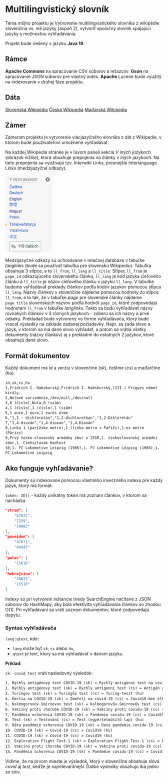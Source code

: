 # Multilingvistický slovník

Téma môjho projektu je Vytvorenie multilingvistického slovníka z wikipédie slovenčina vs. iné jazyky (aspoň 2), vytvoriť spoločný slovník spájajúci jazyky s možnosťou vyhľadávania.

Projekt bude riešený v jazyku **Java 19**.

## Rámce

**Apache Commons** na spracúvanie CSV súborov a reťazcov.
**Gson** na spracúvanie JSON súborov pre vlastný index.
**Apache** Lucene bude využitý na indexovanie v druhej fáze projektu.

## Dáta

[Slovenská Wikipedia](https://dumps.wikimedia.org/skwiki/latest/)
[Česká Wikipedia](https://dumps.wikimedia.org/cswiki/latest/)
[Maďarská Wikipedia](https://dumps.wikimedia.org/huwiki/latest/)

## Zámer

Zámerom projektu je vytvorenie viacjazyčného slovníka z dát z Wikipedie, v ktorom bude používateľovi umožnené vyhľadávať.

Na každej Wikipedia stránke je v ľavom paneli sekcia *V iných jazykoch* (obrázok nižšie), ktorá obsahuje prepojenia na články v iných jazykoch. Na tieto prepojenia sa využivajú tzv. Interwiki Links, presnejšie Interlanguage Links (medzijazyčné odkazy).

![Preklady](wiki-preklady.png)

Medzijazyčné odkazy sú uchovávané v relačnej databáze v tabuľke *langlinks* (bude sa používať tabuľka pre slovenskú Wikipediu). Tabuľka obsahuje 3 stĺpce, a to `ll_from`, `ll_lang` a `ll_title`. Stĺpec `ll_from` je `page_id` odkazujúceho slovenského článku, `ll_lang` je kód jazyka cieľového článku a `ll_title` je názov cieľového článku v jazyku `ll_lang`. V tabuľke budeme vyhľadávať preklady článkov podľa kódov jazykov pomocou stĺpca `ll_lang`. Názvy článkov v slovenčine nájdeme pomocou hodnoty zo stĺpca `ll_from`, a to tak, že v tabuľke *page* pre slovenské články nájdeme `page_title` slovenských názvov podľa hodnôt `page_id`, ktoré zodpovedajú hodnotám `ll_from` v tabuľke *langlinks*. Takto sa budú vyhľadávať názvy rovnakých článkov v 3 rôznych jazykoch - zoberú sa ich názvy a prvé odseky. Prekladač bude vytvorený vo forme vyhľadávača, ktorý bude vracať výsledky na základe zadanej požiadavky. Napr. sa zadá slovo a jazyk, v ktorom sa má dané slovo vyhľadať, a potom sa vrátia všetky dokumenty (názvy článkov) aj s prekladmi do ostatných 2 jazykov, ktoré obsahujú dané slovo.

## Formát dokumentov

Každý dokument má *id* a verziu v slovenčine (*sk*), češtine (*cs*) a maďarčine (*hu*).

```csv
id,sk,cs,hu
1,Fridrich I. Habsburský,Fridrich I. Habsburský,(III.) Frigyes német király
2,Nulové zariadenie,/dev/null,/dev/null
3,0 (číslo),Nula,0 (szám)
4,1 (číslo),1 (číslo),1 (szám)
5,1 euro,1 euro,1 eurós érme
6,"1,2 - dichlóretán","1,2-dichlorethan","1,2-Diklóretán"
7,"1,4-dioxán","1,4-dioxan","1,4-Dioxán"
8,Linka 1 (parížske metro),1 (linka metra v Paříži),1-es metró (Párizs)
9,Prvý česko-slovenský armádny zbor v ZSSR,1. československý armádní sbor,1. Csehszlovák Hadtest
10,1. FC Lokomotive Leipzig (1966),1. FC Lokomotive Leipzig (1966),1. FC Lokomotive Leipzig
```

## Ako funguje vyhľadávanie?

Dokumenty sú indexované pomocou vlastného inverzného indexu pre každý jazyk, ktorý má formát:

`token: ID[]` - každý unikátny token má zoznam článkov, v ktorom sa nachádza.

```json
"stred": [
    "57622",
    "7259",
    "10883"
],
"poseidon": [
    "47671",
    "46947"
],
"palec": [
    "15616"
],
"hebrejcina": [
    "28625",
    "15510"
]
```

Indexy sú pri vytvorení inštancie triedy SearchEngine načítané z JSON súborov do HashMapy, aby bola efektivita vyhľadávania článkov so zhodou O(1).
Pri vyhľadávaní sa vráti zoznam dokumentov, ktoré zodpovedajú dopytu.

### Syntax vyhľadávača

`lang:qtext`, kde:

- `lang` može byť `sk`, `cs` alebo `hu`,
- `qtext` je text, ktorý sa má vyhľadávať v danom jazyku.

**Príklad:**

`sk: covid test` vráti nasledovný výsledok:

```txt
1. Rýchly antigénový test COVID-19 (sk) = Rychlý antigenní test na covid-19 (cs) = Covid19-antigén gyorsteszt (hu)
2. Rýchly antigénový test (sk) = Rychlý antigenní test (cs) = Antigén gyorsteszt (hu)
3. Turingov test (sk) = Turingův test (cs) = Turing-teszt (hu)
4. Úmrtia na COVID-19 (sk) = Zemřelí na covid-19 (cs) = Covid19-ben elhunyt személyek (hu)
5. Kolmogorovov-Smirnovov test (sk) = Kolmogorovův-Smirnovův test (cs) = Kolmogorov-Szmirnov-próba (hu)
6. Vakcíny proti chorobe COVID-19 (sk) = Vakcíny proti covidu-19 (cs) = Covid19-védőoltások (hu)
7. Pandémia ochorenia COVID-19 (sk) = Pandemie covidu-19 (cs) = Covid19-koronavírus-járvány (hu)
8. Test (sk) = Testování (cs) = Test (egyértelműsítő lap) (hu)
9. Dáta pandémie ochorenia COVID-19 (sk) = Data pandemie covidu-19 (cs) = Covid19-pandémia adatai (hu)
10. COVID-19 (sk) = Covid-19 (cs) = Covid19 (hu)
11. COVID-19 (sk) = Covid-19 (cs) = Covid19 (hu)
12. Exploration Flight Test-1 (sk) = Exploration Flight Test 1 (cs) = Exploration Flight Test 1 (hu)
13. Vakcína proti chorobe COVID-19 (sk) = Vakcína proti covidu-19 (cs) = Covid19-vakcina (hu)
14. Pandémia ochorenia COVID-19 (sk) = Pandemie covidu-19 (cs) = Covid19-pandémia (hu)
```

Vidíme, že na prvom mieste je výsledok, ktorý v slovenčine obsahuje slová *covid* aj *test*, keďže je najrelevantnejší.
Ďalšie výsledky obsahujú iba jedno zo slov.
